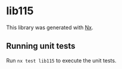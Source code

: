 # lib115

This library was generated with [Nx](https://nx.dev).

## Running unit tests

Run `nx test lib115` to execute the unit tests.
